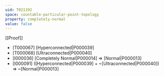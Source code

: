 ```yaml
---
uid: T021192
space: countable-particular-point-topology
property: completely-normal
value: false
---
```

[[Proof]]

* [T000067] [Hyperconnected|P000039]
* [T000068] [Ultraconnected|P000040]
* [I000036] [Completely Normal|P000014] => [Normal|P000013]
* [I000091] ([Hyperconnected|P000039] + ~[Ultraconnected|P000040]) => ~[Normal|P000013]

